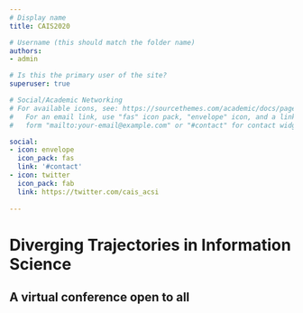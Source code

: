 ```yaml
---
# Display name
title: CAIS2020

# Username (this should match the folder name)
authors:
- admin

# Is this the primary user of the site?
superuser: true

# Social/Academic Networking
# For available icons, see: https://sourcethemes.com/academic/docs/page-builder/#icons
#   For an email link, use "fas" icon pack, "envelope" icon, and a link in the
#   form "mailto:your-email@example.com" or "#contact" for contact widget.

social:
- icon: envelope
  icon_pack: fas
  link: '#contact'
- icon: twitter
  icon_pack: fab
  link: https://twitter.com/cais_acsi
  
---
```


# Diverging Trajectories in Information Science
## A virtual conference open to all